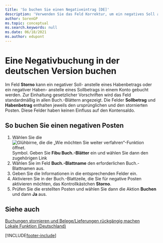 ```yaml
---
title: 'So buchen Sie einen Negativeintrag [DE]'
description: 'Verwenden Sie das Feld Korrektur, um ein negatives Soll anstelle eines Guthabens zu buchen, oder um ein negatives Haben anstelle eines Solls auf einem Konto zu buchen, um gesetzliche Anforderungen zu erfüllen.'
author: SorenGP
ms.topic: conceptual
ms.search.keywords: null
ms.date: 06/18/2021
ms.author: edupont
---
```

# <a name="post-a-negative-entry-in-the-german-version" />Eine Negativbuchung in der deutschen Version buchen
Im Feld **Storno** kann ein negativer Soll- anstelle eines Habenbetrags oder ein negativer Haben- anstelle eines Sollbetrags in einem Konto gebucht werden. Zur Einhaltung gesetzlicher Vorschriften wird das Feld standardmäßig in allen Buch.-Blättern angezeigt. Die Felder **Sollbetrag** und **Habenbetrag** enthalten jeweils den ursprünglichen und den stornierten Posten. Diese Felder haben keinen Einfluss auf den Kontensaldo.  

## <a name="to-post-a-negative-entry" />So buchen Sie einen negativen Posten

1.  Wählen Sie die ![Glühbirne, die die „Wie möchten Sie weiter verfahren“-Funktion öffnet.](../../media/ui-search/search_small.png "Was möchten Sie tun?") Symbol. Geben Sie **Fibu Buch.-Blätter** ein und wählen Sie dann den zugehörigen Link  
2.  Wählen Sie im Feld **Buch.-Blattname** den erforderlichen Buch.-Blattnamen aus.  
3.  Geben Sie die Informationen in die entsprechenden Felder ein.  
4.  Aktivieren Sie in der Buch.-Blattzeile, die Sie für negative Posten aktivieren möchten, das Kontrollkästchen **Storno**.  
5.  Prüfen Sie die erstellten Posten und wählen Sie dann die Aktion **Buchen** und dann **Ja** aus.  

## <a name="see-also" />Siehe auch
[Buchungen stornieren und Belege/Lieferungen rückgängig machen](../../finance-how-reverse-journal-posting.md)  
[Lokale Funktion (Deutschland)](germany-local-functionality.md)


[!INCLUDE[footer-include](../../includes/footer-banner.md)]
